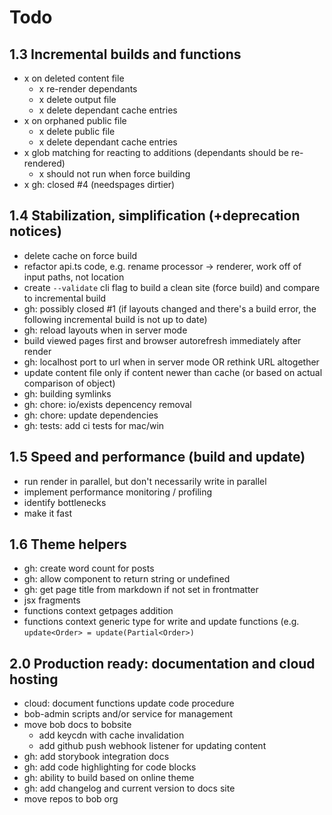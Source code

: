 # Todo

## 1.3 Incremental builds and functions

- x on deleted content file
    - x re-render dependants
    - x delete output file
    - x delete dependant cache entries
- x on orphaned public file
    - x delete public file
    - x delete dependant cache entries
- x glob matching for reacting to additions (dependants should be re-rendered)
  - x should not run when force building
- x gh: closed #4 (needspages dirtier)

## 1.4 Stabilization, simplification (+deprecation notices)

- delete cache on force build
- refactor api.ts code, e.g. rename processor -> renderer, work off of input paths, not location
- create `--validate` cli flag to build a clean site (force build) and compare to incremental build
- gh: possibly closed #1 (if layouts changed and there's a build error, the following incremental build is not up to date)
- gh: reload layouts when in server mode
- build viewed pages first and browser autorefresh immediately after render
- gh: localhost port to url when in server mode OR rethink URL altogether
- update content file only if content newer than cache (or based on actual comparison of object)
- gh: building symlinks
- gh: chore: io/exists depencency removal
- gh: chore: update dependencies
- gh: tests: add ci tests for mac/win

## 1.5 Speed and performance (build and update)

- run render in parallel, but don't necessarily write in parallel
- implement performance monitoring / profiling
- identify bottlenecks
- make it fast

## 1.6 Theme helpers

- gh: create word count for posts
- gh: allow component to return string or undefined
- gh: get page title from markdown if not set in frontmatter
- jsx fragments
- functions context getpages addition
- functions context generic type for write and update functions (e.g. `update<Order> = update(Partial<Order>)`

## 2.0 Production ready: documentation and cloud hosting

- cloud: document functions update code procedure
- bob-admin scripts and/or service for management
- move bob docs to bobsite
  - add keycdn with cache invalidation
  - add github push webhook listener for updating content
- gh: add storybook integration docs
- gh: add code highlighting for code blocks
- gh: ability to build based on online theme
- gh: add changelog and current version to docs site
- move repos to bob org

